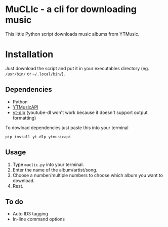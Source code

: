 # MuCLIc - a cli for downloading music
This little Python script downloads music albums from YTMusic.


# Installation

Just download the script and put it in your executables directory (eg. `/usr/bin/` or `~/.local/bin/`).

## Dependencies

 - Python
 - [YTMusicAPI](https://github.com/sigma67/ytmusicapi)
 - [yt-dlp](https://github.com/yt-dlp/yt-dlp) (youtube-dl won't work because it doesn't support output formatting)
 
 To dowload dependencies just paste this into your terminal

    pip install yt-dlp ytmusicapi

## Usage

 1. Type `muclic.py` into your terminal.
 2. Enter the name of the album/artist/song.
 3. Choose a number/multiple numbers to choose which album you want to download.
 4. Rest.

## To do

 - Auto ID3 tagging
 - In-line command options
